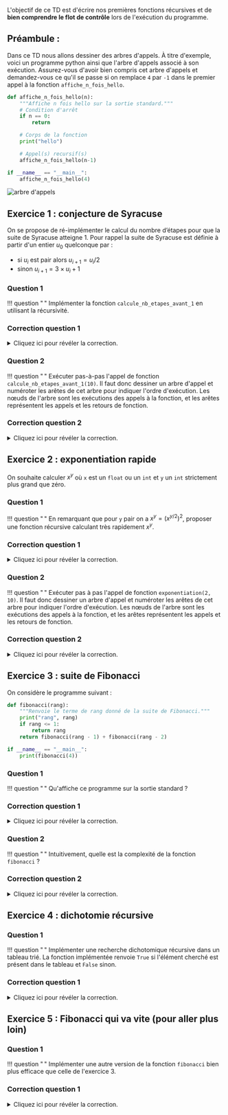 L'objectif de ce TD est d'écrire nos premières fonctions récursives et de **bien comprendre le flot de contrôle** lors de l'exécution du programme.

## Préambule :

Dans ce TD nous allons dessiner des arbres d'appels.
À titre d'exemple, voici un programme python ainsi que l'arbre d'appels associé à son exécution.
Assurez-vous d'avoir bien compris cet arbre d'appels et demandez-vous ce qu'il se passe si on remplace `4` par `-1` dans le premier appel à la fonction `affiche_n_fois_hello`.

```python
def affiche_n_fois_hello(n):
    """Affiche n fois hello sur la sortie standard."""
    # Condition d'arrêt
    if n == 0:
        return

    # Corps de la fonction
    print("hello")

    # Appel(s) recursif(s)
    affiche_n_fois_hello(n-1)

if __name__ == "__main__":
    affiche_n_fois_hello(4)
```

![arbre d'appels](affiche-n-fois.svg)

## Exercice 1 : conjecture de Syracuse

On se propose de ré-implémenter le calcul du nombre d’étapes pour que la suite de Syracuse atteigne 1.
Pour rappel la suite de Syracuse est définie à partir d'un entier $u_0$ quelconque par :

  - si $u_i$ est pair alors $u_{i+1} = u_i/2$
  - sinon $u_{i+1} = 3 \times u_i + 1$

### Question 1
!!! question " "
    Implémenter la fonction `calcule_nb_etapes_avant_1` en utilisant la récursivité.

###  Correction question 1
<details markdown="1">
<summary>Cliquez ici pour révéler la correction.</summary>

Pour commencer, commençons par regarder une vidéo d'introduction aux fonctions récursives réalisée pendant la saison COVID 2020/2021.

<iframe src="https://videos.univ-grenoble-alpes.fr/video/14505-ensimag-bpi-introduction-a-la-recursivite/209a8a1034bf48399759f1b0dec42f3a851fda12a16153cb7d4209cccdb2b7dd/?is_iframe=true" width="640" height="360" style="padding: 0; margin: 0; border:0" allowfullscreen ></iframe>

```python
#!/usr/bin/env python3

"""Implémentation récursive de Syracuse"""

def calcule_nb_etapes_avant_1(u_0):
    """Renvoie le nombre d'étapes pour arriver à 1 à partir de u_0"""

    # Arrêt de la récursion avec le cas de base u_0 = 1
    if u_0 == 1:
        return 0

    # Si u_0 est pair
    if u_0 % 2 == 0:
        return 1 + calcule_nb_etapes_avant_1(u_0 // 2)

    # Sinon u_0 est impair
    return 1 + calcule_nb_etapes_avant_1(u_0 * 3 + 1)

def test():
    """On teste TOUJOURS nos fonctions"""
    print(calcule_nb_etapes_avant_1(10))

if __name__ == "__main__":
    test()
```
</details>

### Question 2
!!! question " "
    Exécuter pas-à-pas l'appel de fonction `calcule_nb_etapes_avant_1(10)`.
    Il faut donc dessiner un arbre d'appel et numéroter les arêtes de cet arbre pour indiquer l'ordre d'exécution.
    Les nœuds de l'arbre sont les exécutions des appels à la fonction, et les arêtes représentent les appels et les retours de fonction.

###  Correction question 2
<details markdown="1">
<summary>Cliquez ici pour révéler la correction.</summary>
![arbre d'appels](syracuse.svg)

Correction vidéo de l'exercice :

<iframe src="https://videos.univ-grenoble-alpes.fr/video/14512-ensimag-bpi-td14-correction-exercice-1/?is_iframe=true" width="640" height="360" style="padding: 0; margin: 0; border:0" allowfullscreen ></iframe>
</details>


## Exercice 2 : exponentiation rapide

On souhaite calculer  $x^y$ où `x` est un `float` ou un `int` et `y` un `int` strictement plus grand que zéro.

### Question 1
!!! question " "
    En remarquant que pour `y` pair on a $x^y = (x^{y/2})^2$, proposer une fonction récursive calculant très rapidement $x^y$.

###  Correction question 1
<details markdown="1">
<summary>Cliquez ici pour révéler la correction.</summary>

```python
#!/usr/bin/env python3

"""Exponentiation rapide récursive."""

def exponentiation(nombre, exp):
    """Renvoie nombre ** exposant."""
    if exp == 1:
        return nombre
    if exp % 2: # <=> exp % 2 != 0
        return nombre * exponentiation(nombre, exp - 1)
    racine = exponentiation(nombre, exp // 2)
    return racine * racine

if __name__ == "__main__":
    print(exponentiation(2, 10))
```
</details>

### Question 2
!!! question " "
    Exécuter pas à pas l'appel de fonction `exponentiation(2, 10)`.
    Il faut donc dessiner un arbre d'appel et numéroter les arêtes de cet arbre pour indiquer l'ordre d'exécution.
    Les nœuds de l'arbre sont les exécutions des appels à la fonction, et les arêtes représentent les appels et les retours de fonction.

###  Correction question 2
<details markdown="1">
<summary>Cliquez ici pour révéler la correction.</summary>
![arbre d'appels](exp.svg)

Correction vidéo de l'exercice :

<iframe src="https://videos.univ-grenoble-alpes.fr/video/14593-ensimag-bpi-td14-correction-exercice-2/?is_iframe=true" width="640" height="360" style="padding: 0; margin: 0; border:0" allowfullscreen ></iframe>
</details>


## Exercice 3 : suite de Fibonacci

On considère le programme suivant :

```python
def fibonacci(rang):
    """Renvoie le terme de rang donné de la suite de Fibonacci."""
    print("rang", rang)
    if rang <= 1:
        return rang
    return fibonacci(rang - 1) + fibonacci(rang - 2)

if __name__ == "__main__":
    print(fibonacci(4))
```

### Question 1
!!! question " "
    Qu'affiche ce programme sur la sortie standard ?

###  Correction question 1
<details markdown="1">
<summary>Cliquez ici pour révéler la correction.</summary>
Le plus simple pour savoir ce que va afficher le programme est de dessiné l'arbre d'appels avec l'ordre d'exécution :

![arbre d'appels](fibonacci.svg)

Une fois l'arbre construit, on peut facilement dire ce que le programme va afficher en suivant l'ordre des appels :
```console
rang 4
rang 3
rang 2
rang 1
rang 0
rang 1
rang 2
rang 1
rang 0
3
```
</details>

### Question 2
!!! question " "
    Intuitivement, quelle est la complexité de la fonction `fibonacci` ?


###  Correction question 2
<details markdown="1">
<summary>Cliquez ici pour révéler la correction.</summary>
En regardant l'arbre on image que c'est presque `O(2^rang)` car tous les niveaux de l'arbre vont être "remplis" sauf le dernier.

Correction vidéo de l'exercice :

<iframe src="https://videos.univ-grenoble-alpes.fr/video/14594-ensimag-bpi-td14-correction-de-lexo-3/e832d72b0904e4d30eb44ae1794fb0b72e973386f7b7ce2eb8e1f24c0ba1abd2/?is_iframe=true" width="640" height="360" style="padding: 0; margin: 0; border:0" allowfullscreen ></iframe>
</details>


## Exercice 4 : dichotomie récursive

### Question 1
!!! question " "
    Implémenter une recherche dichotomique récursive dans un tableau trié.
    La fonction implémentée renvoie `True` si l'élément cherché est présent dans le tableau et `False` sinon.

###  Correction question 1
<details markdown="1">
<summary>Cliquez ici pour révéler la correction.</summary>

Il y a de très nombreuses façons de répondre à cette question.
Le code ci-dessous en montre trois :

- une solution avec `tranches` (`slices` en anglais) ;
- une solution sans `tranches` ;
- une solution avec le module standard `bisect`.

L'objectif de l'exercice est de discuter des performances.

Créer des tranches coûte `(O(taille de la tranche))`.
Pourquoi ? Parce qu'une nouvelle `list` est créée, et qu'il faut donc recopier tous les éléments.
Ici au pire cas les tranches successives sont de taille `n/2 , n/4 ... 0`, d’où un coût total linéaire en `n` (en temps comme en espace).
On perd alors tout l’intérêt d’une dichotomie.

```python
#!/usr/bin/env python3

"""Dichotomie recursive."""

import bisect
import random
import time

def cherche_1(tab, elem):
    """Recherche dichotomique récursives avec tranches."""
    if not tab: #tableau vide
        return False
    milieu = len(tab) // 2
    if tab[milieu] == elem:
        return True
    if tab[milieu] > elem:
        return cherche_1(tab[:milieu], elem)
    return cherche_1(tab[milieu + 1:], elem)

def cherche_2(tab, elem, left_idx, right_idx):
    """Recherche dichotomique récursive sans tranches."""
    if not right_idx > left_idx: #tableau vide
        return False
    milieu = left_idx + (right_idx - left_idx) // 2
    if tab[milieu] == elem:
        return True
    if tab[milieu] > elem:
        return cherche_2(tab, elem, left_idx, milieu - 1)
    return cherche_2(tab, elem, milieu + 1, right_idx)

def cherche_3(tab, elem):
    """Recherche dichotomique avec le module standard `bisect`."""
    index = bisect.bisect_left(tab, elem)
    if index < len(tab) and elem == tab[index]:
        return True
    return False

def teste():
    """Teste les différentes implémentations"""
    random.seed(422)
    tab = [random.randint(1, TAILLE) for _ in range(TAILLE)]
    tab.sort()
    elem = random.randint(1, TAILLE)

    # Exclude time if python process is scheduled out by the OS
    start = time.process_time_ns()
    print(elem, "in tab =", cherche_1(tab, elem))
    end = time.process_time_ns()
    print("it took", (end - start) * 1E-9, "seconds to cherche_1 to find that")

    # Exclude time if python process is scheduled out by the OS
    start = time.process_time_ns()
    print(elem, "in tab =", cherche_2(tab, elem, 0, len(tab) - 1))
    end = time.process_time_ns()
    print("it took", (end - start) * 1E-9, "seconds to cherche_2 to find that")

    # Exclude time if python process is scheduled out by the OS
    start = time.process_time_ns()
    print(elem, "in tab =", cherche_3(tab, elem))
    end = time.process_time_ns()
    print("it took", (end - start) * 1E-9, "seconds to cherche_3 to find that")

if __name__ == "__main__":
    TAILLE = 1_000_000
    teste()
```

Le code ci-dessus donne les performances suivantes sur ma (Manu) machine :

```console
833392 in tab = True
it took 0.025718231 seconds to cherche_1 to find that
833392 in tab = True
it took 4.3428000000000005e-05 seconds to cherche_2 to find that
833392 in tab = True
it took 8.776e-06 seconds to cherche_3 to find that
```

On voit bien sur ces résultats que les tranches coûtent cher mais aussi que c'est mieux d'utiliser le module `bisect`.
C'est attendu : avec l'implémentation de `cpython` que nous utilisons c'est du [C optimisé aux petits oignons, et pas du récursif !](https://github.com/python/cpython/blob/master/Lib/bisect.py)
</details>



## Exercice 5 : Fibonacci qui va vite (pour aller plus loin)

### Question 1
!!! question " "
    Implémenter une autre version de la fonction `fibonacci` bien plus efficace que celle de l'exercice  3.

###  Correction question 1
<details markdown="1">
<summary>Cliquez ici pour révéler la correction.</summary>
Deux solutions sont possibles pour avoir du `O(rang)` :

- une solution itérative ;
- une solution récursive avec mémoisation.

Les voici :

```python
#!/usr/bin/env python3

"""Exercice sur Fibonacci"""

import time

def fibonacci_recursive(rang):
    """Renvoie le terme de rang donné de la suite de Fibonacci."""
    if rang <= 1:
        return rang
    return fibonacci_recursive(rang - 1) + fibonacci_recursive(rang - 2)

def fibonacci_recursive_memoization(rang, memoire):
    """Renvoie le terme de rang donné de la suite de Fibonacci."""
    if rang <= 1:
        return rang
    valeur = memoire.get(rang, None)
    if valeur:
        return valeur
    rang_moins_1 = fibonacci_recursive_memoization(rang - 1, memoire)
    rang_moins_2 = fibonacci_recursive_memoization(rang - 2, memoire)
    valeur = rang_moins_1 + rang_moins_2
    memoire[rang] = valeur
    return valeur

def fibonacci_iterative(rang):
    """Renvoie le terme de rang donné de la suite de Fibonacci."""
    prev_prev, prev = 0, 1
    for _ in range(rang):
        prev_prev, prev = prev, prev_prev + prev
    return prev_prev

def teste():
    """Teste nos différentes implémentations de fibonacci"""

    # Exclude time if python process is scheduled out by the OS
    start = time.process_time_ns()
    print("fibonacci(35)", fibonacci_recursive(35))
    end = time.process_time_ns()
    print("it took", (end - start) * 1E-9, "seconds to find that recursively and naively")

    # Exclude time if python process is scheduled out by the OS
    start = time.process_time_ns()
    print("fibonacci(35)", fibonacci_recursive_memoization(35, {}))
    end = time.process_time_ns()
    print("it took", (end - start) * 1E-9, "seconds to find that recursively with memoization")

    # Exclude time if python process is scheduled out by the OS
    start = time.process_time_ns()
    print("fibonacci(35)", fibonacci_iterative(35))
    end = time.process_time_ns()
    print("it took", (end - start) * 1E-9, "seconds to find that iteratively")

if __name__ == "__main__":
    teste()
```

Le code ci-dessus donne les performances suivantes sur ma (Manu) machine :

```console
fibonacci(35) 9227465
it took 1.999708151 seconds to find that recursively and naively
fibonacci(35) 9227465
it took 4.1591e-05 seconds to find that recursively with memoization
fibonacci(35) 9227465
it took 2.6163e-05 seconds to find that iteratively
```

Donc il semblerait que le facteur constant de la solution itérative soit deux fois plus petit que celui de la version récursive avec mémoisation.
C'est certainement lié au coût des appels de fonction.
</details>

